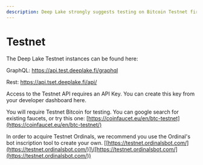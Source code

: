 ```yaml
---
description: Deep Lake strongly suggests testing on Bitcoin Testnet first.
---
```


# Testnet

The Deep Lake Testnet instances can be found here:&#x20;

GraphQL: https://api.test.deeplake.fi/graphql

Rest: https://api.tset.deeplake.fi/api/

Access to the Testnet API requires an API Key.  You can create this key from your developer dashboard here.

You will require Testnet Bitcoin for testing.  You can google search for existing faucets, or try this one: [https://coinfaucet.eu/en/btc-testnet](https://coinfaucet.eu/en/btc-testnet/)

In order to acquire Testnet Ordinals, we recommend you use the Ordinal's bot inscription tool to create your own. \[[https://testnet.ordinalsbot.com/](https://testnet.ordinalsbot.com/)]\([https://testnet.ordinalsbot.com/](https://testnet.ordinalsbot.com/))

